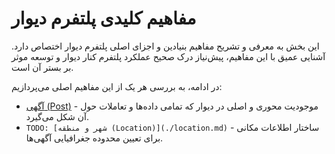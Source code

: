 # مفاهیم کلیدی پلتفرم دیوار

این بخش به معرفی و تشریح مفاهیم بنیادین و اجزای اصلی پلتفرم دیوار اختصاص دارد. آشنایی عمیق با این مفاهیم، پیش‌نیاز درک صحیح عملکرد پلتفرم کنار دیوار و توسعه موثر بر بستر آن است.

در ادامه، به بررسی هر یک از این مفاهیم اصلی می‌پردازیم:

*   [آگهی (Post)](./post.md) - موجودیت محوری و اصلی در دیوار که تمامی داده‌ها و تعاملات حول آن شکل می‌گیرد.
*   `TODO: [شهر و منطقه (Location)](./location.md)` - ساختار اطلاعات مکانی برای تعیین محدوده جغرافیایی آگهی‌ها.
